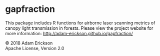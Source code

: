 # gapfraction

This package includes R functions for airborne laser scanning metrics of canopy light transmission in forests. Please view the project website for more information: http://adam-erickson.github.io/gapfraction/

&copy; 2018 Adam Erickson  
Apache License, Version 2.0
